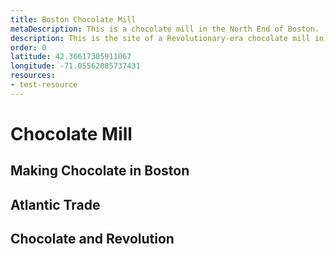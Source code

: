 ```yaml
---
title: Boston Chocolate Mill
metaDescription: This is a chocolate mill in the North End of Boston.
description: This is the site of a Revolutionary-era chocolate mill in Boston.
order: 0
latitude: 42.36617305911067
longitude: -71.05562085737431
resources:
- test-resource
---
```

# Chocolate Mill
## Making Chocolate in Boston
## Atlantic Trade
## Chocolate and Revolution
